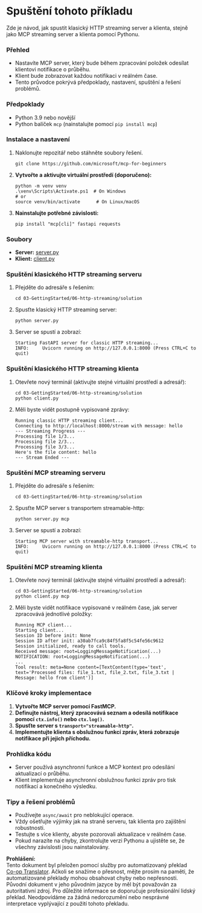 <!--
CO_OP_TRANSLATOR_METADATA:
{
  "original_hash": "67ecbca6a060477ded3e13ddbeba64f7",
  "translation_date": "2025-08-18T20:03:53+00:00",
  "source_file": "03-GettingStarted/06-http-streaming/solution/python/README.md",
  "language_code": "cs"
}
-->
# Spuštění tohoto příkladu

Zde je návod, jak spustit klasický HTTP streaming server a klienta, stejně jako MCP streaming server a klienta pomocí Pythonu.

### Přehled

- Nastavíte MCP server, který bude během zpracování položek odesílat klientovi notifikace o průběhu.
- Klient bude zobrazovat každou notifikaci v reálném čase.
- Tento průvodce pokrývá předpoklady, nastavení, spuštění a řešení problémů.

### Předpoklady

- Python 3.9 nebo novější
- Python balíček `mcp` (nainstalujte pomocí `pip install mcp`)

### Instalace a nastavení

1. Naklonujte repozitář nebo stáhněte soubory řešení.

   ```pwsh
   git clone https://github.com/microsoft/mcp-for-beginners
   ```

1. **Vytvořte a aktivujte virtuální prostředí (doporučeno):**

   ```pwsh
   python -m venv venv
   .\venv\Scripts\Activate.ps1  # On Windows
   # or
   source venv/bin/activate      # On Linux/macOS
   ```

1. **Nainstalujte potřebné závislosti:**

   ```pwsh
   pip install "mcp[cli]" fastapi requests
   ```

### Soubory

- **Server:** [server.py](../../../../../../03-GettingStarted/06-http-streaming/solution/python/server.py)
- **Klient:** [client.py](../../../../../../03-GettingStarted/06-http-streaming/solution/python/client.py)

### Spuštění klasického HTTP streaming serveru

1. Přejděte do adresáře s řešením:

   ```pwsh
   cd 03-GettingStarted/06-http-streaming/solution
   ```

2. Spusťte klasický HTTP streaming server:

   ```pwsh
   python server.py
   ```

3. Server se spustí a zobrazí:

   ```
   Starting FastAPI server for classic HTTP streaming...
   INFO:     Uvicorn running on http://127.0.0.1:8000 (Press CTRL+C to quit)
   ```

### Spuštění klasického HTTP streaming klienta

1. Otevřete nový terminál (aktivujte stejné virtuální prostředí a adresář):

   ```pwsh
   cd 03-GettingStarted/06-http-streaming/solution
   python client.py
   ```

2. Měli byste vidět postupně vypisované zprávy:

   ```text
   Running classic HTTP streaming client...
   Connecting to http://localhost:8000/stream with message: hello
   --- Streaming Progress ---
   Processing file 1/3...
   Processing file 2/3...
   Processing file 3/3...
   Here's the file content: hello
   --- Stream Ended ---
   ```

### Spuštění MCP streaming serveru

1. Přejděte do adresáře s řešením:
   ```pwsh
   cd 03-GettingStarted/06-http-streaming/solution
   ```
2. Spusťte MCP server s transportem streamable-http:
   ```pwsh
   python server.py mcp
   ```
3. Server se spustí a zobrazí:
   ```
   Starting MCP server with streamable-http transport...
   INFO:     Uvicorn running on http://127.0.0.1:8000 (Press CTRL+C to quit)
   ```

### Spuštění MCP streaming klienta

1. Otevřete nový terminál (aktivujte stejné virtuální prostředí a adresář):
   ```pwsh
   cd 03-GettingStarted/06-http-streaming/solution
   python client.py mcp
   ```
2. Měli byste vidět notifikace vypisované v reálném čase, jak server zpracovává jednotlivé položky:
   ```
   Running MCP client...
   Starting client...
   Session ID before init: None
   Session ID after init: a30ab7fca9c84f5fa8f5c54fe56c9612
   Session initialized, ready to call tools.
   Received message: root=LoggingMessageNotification(...)
   NOTIFICATION: root=LoggingMessageNotification(...)
   ...
   Tool result: meta=None content=[TextContent(type='text', text='Processed files: file_1.txt, file_2.txt, file_3.txt | Message: hello from client')]
   ```

### Klíčové kroky implementace

1. **Vytvořte MCP server pomocí FastMCP.**
2. **Definujte nástroj, který zpracovává seznam a odesílá notifikace pomocí `ctx.info()` nebo `ctx.log()`.**
3. **Spusťte server s `transport="streamable-http"`.**
4. **Implementujte klienta s obslužnou funkcí zpráv, která zobrazuje notifikace při jejich příchodu.**

### Prohlídka kódu
- Server používá asynchronní funkce a MCP kontext pro odesílání aktualizací o průběhu.
- Klient implementuje asynchronní obslužnou funkci zpráv pro tisk notifikací a konečného výsledku.

### Tipy a řešení problémů

- Používejte `async/await` pro neblokující operace.
- Vždy ošetřujte výjimky jak na straně serveru, tak klienta pro zajištění robustnosti.
- Testujte s více klienty, abyste pozorovali aktualizace v reálném čase.
- Pokud narazíte na chyby, zkontrolujte verzi Pythonu a ujistěte se, že všechny závislosti jsou nainstalovány.

**Prohlášení:**  
Tento dokument byl přeložen pomocí služby pro automatizovaný překlad [Co-op Translator](https://github.com/Azure/co-op-translator). Ačkoli se snažíme o přesnost, mějte prosím na paměti, že automatizované překlady mohou obsahovat chyby nebo nepřesnosti. Původní dokument v jeho původním jazyce by měl být považován za autoritativní zdroj. Pro důležité informace se doporučuje profesionální lidský překlad. Neodpovídáme za žádná nedorozumění nebo nesprávné interpretace vyplývající z použití tohoto překladu.